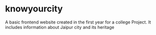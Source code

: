 # knowyourcity
A basic frontend website created in the first year for a college Project.
It includes information about Jaipur city and its heritage
